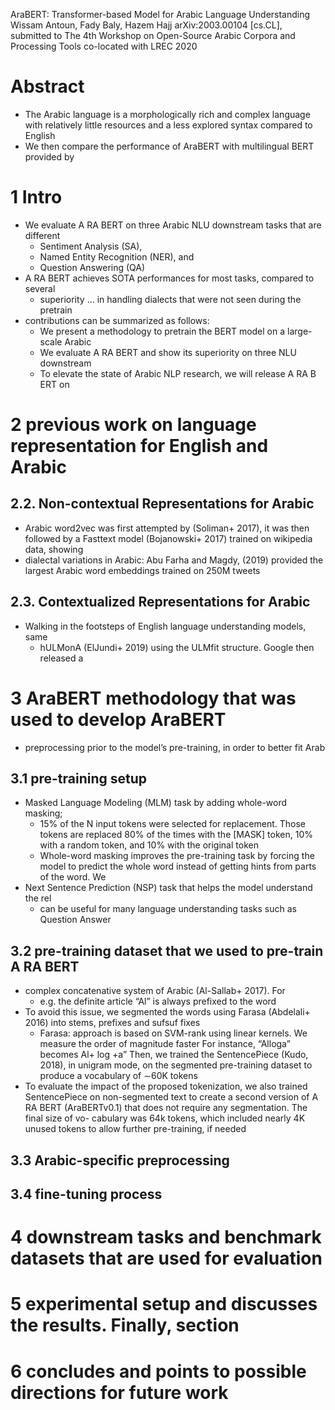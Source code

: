 AraBERT: Transformer-based Model for Arabic Language Understanding
Wissam Antoun, Fady Baly, Hazem Hajj
arXiv:2003.00104 [cs.CL], submitted to The 4th Workshop on Open-Source Arabic
Corpora and Processing Tools co-located with LREC 2020

# Abstract

* The Arabic language is a morphologically rich and complex language with
  relatively little resources and a less explored syntax compared to English
* We then compare the performance of AraBERT with multilingual BERT provided by

# 1 Intro

* We evaluate A RA BERT on three Arabic NLU downstream tasks that are different
  * Sentiment Analysis (SA),
  * Named Entity Recognition (NER), and
  * Question Answering (QA)
* A RA BERT achieves SOTA performances for most tasks, compared to several
  * superiority ... in handling dialects that were not seen during the pretrain
* contributions can be summarized as follows:
  * We present a methodology to pretrain the BERT model on a large-scale Arabic
  * We evaluate A RA BERT and show its superiority on three NLU downstream
  * To elevate the state of Arabic NLP research, we will release A RA B ERT on

# 2 previous work on language representation for English and Arabic

## 2.2. Non-contextual Representations for Arabic

* Arabic word2vec was first attempted by (Soliman+ 2017), it was then followed
  by a Fasttext model (Bojanowski+ 2017) trained on wikipedia data, showing
* dialectal variations in Arabic: Abu Farha and Magdy, (2019) provided the
  largest Arabic word embeddings trained on 250M tweets

## 2.3. Contextualized Representations for Arabic

* Walking in the footsteps of English language understanding models, same
  * hULMonA (ElJundi+ 2019) using the ULMfit structure. Google then released a

# 3 AraBERT methodology that was used to develop AraBERT

* preprocessing prior to the model’s pre-training, in order to better fit Arab

## 3.1 pre-training setup

* Masked Language Modeling (MLM) task by adding whole-word masking;
  * 15% of the N input tokens were selected for replacement. Those tokens are
    replaced 80% of the times with the [MASK] token, 10% with a random token,
    and 10% with the original token
  * Whole-word masking improves the pre-training task by forcing the model to
    predict the whole word instead of getting hints from parts of the word. We
* Next Sentence Prediction (NSP) task that helps the model understand the rel
  * can be useful for many language understanding tasks such as Question Answer

## 3.2 pre-training dataset that we used to pre-train A RA BERT

* complex concatenative system of Arabic (Al-Sallab+ 2017). For
  * e.g. the definite article “Al” is always prefixed to the word
* To avoid this issue, we segmented the words using Farasa (Abdelali+ 2016)
  into stems, prefixes and sufsuf fixes
  * Farasa: approach is based on SVM-rank using linear kernels.  We measure the
  order of magnitude faster
  For instance, “Alloga” becomes Al+ log +a”
  Then, we trained the SentencePiece (Kudo, 2018), in unigram mode, on the
  segmented pre-training dataset to produce a vocabulary of ∼60K tokens
* To evaluate the impact of the proposed tokenization, we also trained
  SentencePiece on non-segmented text to create a second version of A RA BERT
  (AraBERTv0.1) that does not require any segmentation. The final size of vo-
  cabulary was 64k tokens, which included nearly 4K unused tokens to allow
  further pre-training, if needed

## 3.3 Arabic-specific preprocessing

## 3.4 fine-tuning process

# 4 downstream tasks and benchmark datasets that are used for evaluation

# 5 experimental setup and discusses the results.  Finally, section

# 6 concludes and points to possible directions for future work
